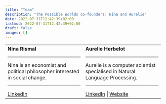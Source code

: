 ```yaml
---
title: "Team"
description: "The Possible Worlds co-founders: Nina and Aurelie"
date: 2022-07-31T12:42:39+02:00
lastmod: 2022-07-31T12:42:39+02:00
draft: false
images: []
---
```


<table>
<tr>
<td width='50%'>
<b>Nina Rismal</b>
<hr>
Nina is an economist and political philosopher interested in social change.
<hr>
<a href='https://www.linkedin.com/in/nina-rismal-734269234/'>LinkedIn</a>
</td>

<td width='50%'>
<b>Aurelie Herbelot</b>
<hr>
Aurelie is a computer scientist specialised in Natural Language Processing.
<hr>
<a href='https://www.linkedin.com/in/aurelie-herbelot-0a8834238/'>LinkedIn</a> | <a href='https://aurelieherbelot.net'>Website</a>
</td>
</tr>
</table>

